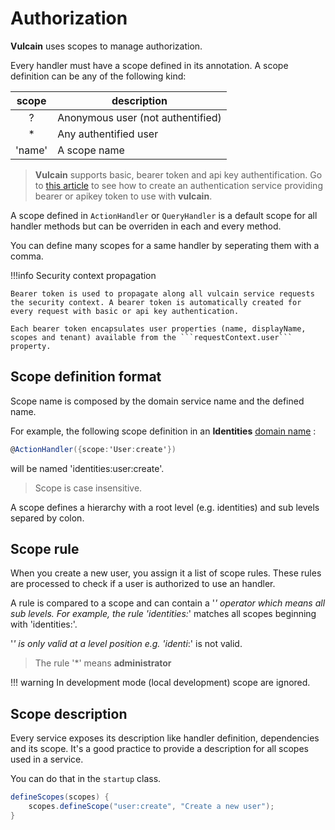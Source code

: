 # Authorization

**Vulcain** uses scopes to manage authorization.

Every handler must have a scope defined in its annotation. A scope definition can be any of the following kind:

| scope | description |
|:-:|-----|
| ? | Anonymous user (not authentified) |
| * | Any authentified user |
| 'name' | A scope name |

> **Vulcain** supports basic, bearer token and api key authentification. Go to [this article](../articles/users) to see how to create an authentication service providing bearer or apikey token to use with **vulcain**.

A scope defined in ```ActionHandler``` or ```QueryHandler``` is a default scope for all handler methods but can be overriden in each and every method.

You can define many scopes for a same handler by seperating them with a comma.

!!!info
    Security context propagation

    Bearer token is used to propagate along all vulcain service requests the security context. A bearer token is automatically created for every request with basic or api key authentication.

    Each bearer token encapsulates user properties (name, displayName, scopes and tenant) available from the ```requestContext.user``` property.

## Scope definition format

Scope name is composed by the domain service name and the defined name.

For example, the following scope definition in an **Identities** [domain name](./domain) :

```csharp
@ActionHandler({scope:'User:create'})
```

will be named 'identities:user:create'.

> Scope is case insensitive.

A scope defines a hierarchy with a root level (e.g. identities) and sub levels separed by colon.

## Scope rule

When you create a new user, you assign it a list of scope rules. These rules are processed to check if a user is authorized to use an handler.

A rule is compared to a scope and can contain a '*' operator which means all sub levels. For example, the rule 'identities:*' matches all scopes beginning with 'identities:'.

'*' is only valid at a level position e.g. 'identi*:' is not valid.

> The rule '*' means __administrator__

!!! warning
    In development mode (local development) scope are ignored.

## Scope description

Every service exposes its description like handler definition, dependencies and its scope. It's a good practice to provide a description for all scopes used in a service.

You can do that in the ```startup``` class.

```csharp
defineScopes(scopes) {
    scopes.defineScope("user:create", "Create a new user");
}
```
